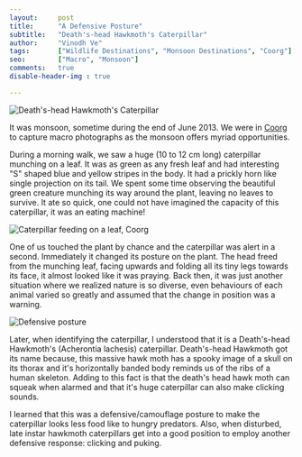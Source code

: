 ```yaml
---
layout:     post
title:      "A Defensive Posture"
subtitle:   "Death's-head Hawkmoth's Caterpillar"
author:     "Vinodh Ve"
tags:       ["Wildlife Destinations", "Monsoon Destinations", "Coorg"]
seo:		["Macro", "Monsoon"]
comments:   true
disable-header-img : true

---
```

<img src="{{ site.baseurl }}/img/2015-06-11/Death's-head Hawkmoth's Caterpillar.jpg" alt="Death's-head Hawkmoth's Caterpillar">

<p>It was monsoon, sometime during the end of June 2013. We were in <a href="http://www.wilderhood.com/destination/Coorg">Coorg</a> to capture macro photographs as the monsoon offers myriad opportunities. </p>

<p>During a morning walk, we saw a huge (10 to 12 cm long) caterpillar munching on a leaf. It was as green as any fresh leaf and had interesting "S" shaped blue and yellow stripes in the body. It had a prickly horn like single projection on its tail. We spent some time observing the beautiful green creature munching its way around the plant, leaving no leaves to survive. It ate so quick, one could not have imagined the capacity of this caterpillar, it was an eating machine!</p>



<img src="{{ site.baseurl }}/img/2015-06-11/Caterpillar feeding on a leaf.jpg" alt="Caterpillar feeding on a leaf, Coorg">

<p>One of us touched the plant by chance and the caterpillar was alert in a second.  Immediately it changed its posture on the plant. The head freed from the munching leaf, facing upwards and folding all its tiny legs towards its face, it almost looked like it was praying. Back then, it was just another situation where we realized nature is so diverse, even behaviours of each animal varied so greatly and assumed that the change in position was a warning.</p>

<img src="{{ site.baseurl }}/img/2015-06-11/Defensive posture.jpg" alt="Defensive posture">

<p>Later, when identifying the caterpillar, I understood that it is a Death's-head Hawkmoth's (Acherontia lachesis) caterpillar. Death's-head Hawkmoth got its name because, this massive hawk moth has a spooky image of a skull on its thorax and it's horizontally banded body reminds us of the ribs of a human skeleton. Adding to this fact is that the death's head hawk moth can squeak when alarmed and that it's huge caterpillar can also make clicking sounds.</p>

<p>I learned that this was a defensive/camouflage posture to make the caterpillar looks less food like to hungry predators. Also, when disturbed, late instar hawkmoth caterpillars get into a good position to employ another defensive response: clicking and puking.</p>


